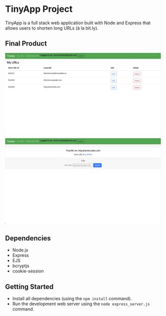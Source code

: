 # TinyApp Project

TinyApp is a full stack web application built with Node and Express that allows users to shorten long URLs (à la bit.ly).

## Final Product

!["This is the main URLs list page that you can only view/add to if you are a registered user or logged in"](https://github.com/ramiccodes/tinyapp/blob/main/docs/urls-page.JPG?raw=true)
!["This is the individual URL page when you click on the edit button on the URL list page"](https://github.com/ramiccodes/tinyapp/blob/main/docs/urls-id-page.JPG?raw=true)

## Dependencies

- Node.js
- Express
- EJS
- bcryptjs
- cookie-session

## Getting Started

- Install all dependencies (using the `npm install` command).
- Run the development web server using the `node express_server.js` command.